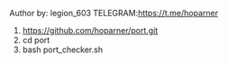 Author by: legion_603
TELEGRAM:https://t.me/hoparner


1. https://github.com/hoparner/port.git
2.  cd port
3. bash port_checker.sh      
